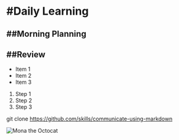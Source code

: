 <h1>#Daily Learning</h1>
<h2>##Morning Planning</h2>
<h2>##Review</h2>

- Item 1
- Item 2
- Item 3


1. Step 1
1. Step 2
1. Step 3

git clone https://github.com/skills/communicate-using-markdown

![Mona the Octocat](https://octodex.github.com/images/original.png)
